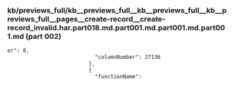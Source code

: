 ### kb/previews_full/kb__previews_full__kb__previews_full__kb__previews_full__pages__create-record__create-record_invalid.har.part018.md.part001.md.part001.md.part001.md (part 002)

```md
er": 0,
                            "columnNumber": 27136
                          },
                          {
                            "functionName":
```

```
